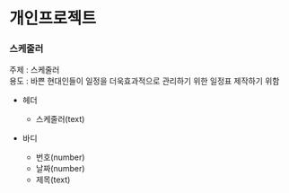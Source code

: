 # 개인프로젝트
### 스케줄러

주제 : 스케줄러        
용도 : 바쁜 현대인들이 일정을 더욱효과적으로 관리하기 위한 일정표 제작하기 위함

* 헤더
  * 스케줄러(text)

* 바디
  * 번호(number)
  * 날짜(number)
  * 제목(text)

